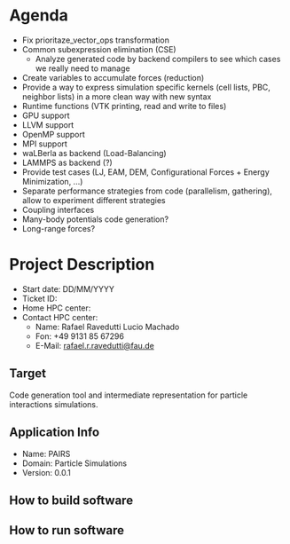 <!-----------------------------------------------------------------------------
This document should be written based on the Github flavored markdown specs:
https://github.github.com/gfm/
It can be converted to html or pdf with pandoc:
pandoc -s -o logbook.html  -f gfm -t html logbook.md
pandoc test.txt -o test.pdf
or with the kramdown converter:
kramdown --template document  -i GFM  -o html logbook.md

If checked in as part of a github project html is automatically generated if
using the github web interface.

Optional: Document how much time was spent. A simple python command line tool
for time tracking is [Watson](http://tailordev.github.io/Watson/).
------------------------------------------------------------------------------>

<!-----------------------------------------------------------------------------
The Agenda section is a scratchpad area for planning and Todo list
------------------------------------------------------------------------------>
# Agenda

* Fix prioritaze_vector_ops transformation
* Common subexpression elimination (CSE)
    * Analyze generated code by backend compilers to see which cases we really need to manage
* Create variables to accumulate forces (reduction)
* Provide a way to express simulation specific kernels (cell lists, PBC, neighbor lists) in a more clean way with new syntax
* Runtime functions (VTK printing, read and write to files)
* GPU support
* LLVM support
* OpenMP support
* MPI support
* waLBerla as backend (Load-Balancing)
* LAMMPS as backend (?)
* Provide test cases (LJ, EAM, DEM, Configurational Forces + Energy Minimization, ...)
* Separate performance strategies from code (parallelism, gathering), allow to experiment different strategies
* Coupling interfaces
* Many-body potentials code generation?
* Long-range forces?

<!-- ![Plot title](figures/example.png "ALT Text") -->

<!-----------------------------------------------------------------------------
START BLOCK PREAMBLE -  Global information required in all steps: Add all
information required to build and benchmark the application. Should be extended
and maintained during the project.
------------------------------------------------------------------------------>
# Project Description

* Start date: DD/MM/YYYY
* Ticket ID:
* Home HPC center:
* Contact HPC center:
   * Name: Rafael Ravedutti Lucio Machado
   * Fon: +49 9131 85 67296
   * E-Mail: rafael.r.ravedutti@fau.de

<!-----------------------------------------------------------------------------
Formulate a clear and specific performance target
------------------------------------------------------------------------------>
## Target

Code generation tool and intermediate representation for particle interactions simulations.

<!-----------------------------------------------------------------------------
## Customer Info

* Name: <CUSTOMERNAME>
* E-Mail: john.doe@foo.bar
* Fon: <PHONENUMBER>
* Web: <URL>
------------------------------------------------------------------------------>

## Application Info

* Name: PAIRS
* Domain: Particle Simulations
* Version: 0.0.1

<!-----------------------------------------------------------------------------
All steps required to build the software including dependencies
------------------------------------------------------------------------------>
## How to build software

<!-----------------------------------------------------------------------------
All steps required to run the testcase and control affinity for application
------------------------------------------------------------------------------>
## How to run software


<!-----------------------------------------------------------------------------
END BLOCK PREAMBLE
------------------------------------------------------------------------------>
